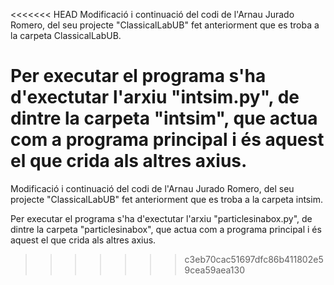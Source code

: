 <<<<<<< HEAD
Modificació i continuació del codi de l'Arnau Jurado Romero, del seu projecte "ClassicalLabUB" fet anteriorment que es troba a la carpeta ClassicalLabUB.

Per executar el programa s'ha d'exectutar l'arxiu "intsim.py", de dintre la carpeta "intsim", que actua com a programa principal i és aquest el que crida als altres axius.
=======
Modificació i continuació del codi de l'Arnau Jurado Romero, del seu projecte "ClassicalLabUB" fet anteriorment que es troba a la carpeta intsim.

Per executar el programa s'ha d'exectutar l'arxiu "particlesinabox.py", de dintre la carpeta "particlesinabox", que actua com a programa principal i és aquest el que crida als altres axius.
>>>>>>> c3eb70cac51697dfc86b411802e59cea59aea130
